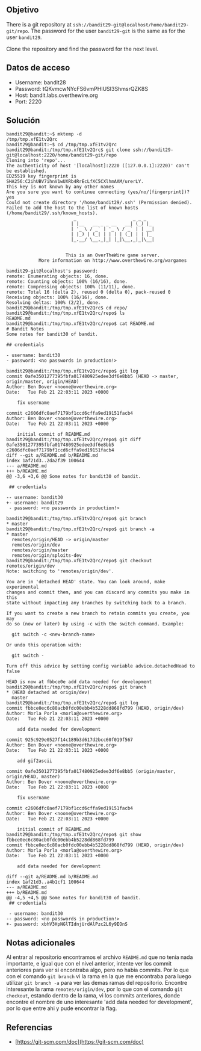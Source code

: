 ## Objetivo

There is a git repository at `ssh://bandit29-git@localhost/home/bandit29-git/repo`. The password for the user `bandit29-git` is the same as for the user `bandit29`.

Clone the repository and find the password for the next level.

## Datos de acceso

-   Username: bandit28
-   Password: tQKvmcwNYcFS6vmPHIUSI3ShmsrQZK8S
-   Host: bandit.labs.overthewire.org
-   Port: 2220

## Solución

```bash()
bandit29@bandit:~$ mktemp -d
/tmp/tmp.xfE1tv2Qrc
bandit29@bandit:~$ cd /tmp/tmp.xfE1tv2Qrc
bandit29@bandit:/tmp/tmp.xfE1tv2Qrc$ git clone ssh://bandit29-git@localhost:2220/home/bandit29-git/repo
Cloning into 'repo'...
The authenticity of host '[localhost]:2220 ([127.0.0.1]:2220)' can't be established.
ED25519 key fingerprint is SHA256:C2ihUBV7ihnV1wUXRb4RrEcLfXC5CXlhmAAM/urerLY.
This key is not known by any other names
Are you sure you want to continue connecting (yes/no/[fingerprint])? yes
Could not create directory '/home/bandit29/.ssh' (Permission denied).
Failed to add the host to the list of known hosts (/home/bandit29/.ssh/known_hosts).
                         _                     _ _ _   
                        | |__   __ _ _ __   __| (_) |_ 
                        | '_ \ / _` | '_ \ / _` | | __|
                        | |_) | (_| | | | | (_| | | |_ 
                        |_.__/ \__,_|_| |_|\__,_|_|\__|
                                                       

                      This is an OverTheWire game server. 
            More information on http://www.overthewire.org/wargames

bandit29-git@localhost's password: 
remote: Enumerating objects: 16, done.
remote: Counting objects: 100% (16/16), done.
remote: Compressing objects: 100% (11/11), done.
remote: Total 16 (delta 2), reused 0 (delta 0), pack-reused 0
Receiving objects: 100% (16/16), done.
Resolving deltas: 100% (2/2), done.
bandit29@bandit:/tmp/tmp.xfE1tv2Qrc$ cd repo/
bandit29@bandit:/tmp/tmp.xfE1tv2Qrc/repo$ ls
README.md
bandit29@bandit:/tmp/tmp.xfE1tv2Qrc/repo$ cat README.md
# Bandit Notes
Some notes for bandit30 of bandit.

## credentials

- username: bandit30
- password: <no passwords in production!>

bandit29@bandit:/tmp/tmp.xfE1tv2Qrc/repo$ git log
commit 0afe3501277395fbfa017480925edee3df6e8bb5 (HEAD -> master, origin/master, origin/HEAD)
Author: Ben Dover <noone@overthewire.org>
Date:   Tue Feb 21 22:03:11 2023 +0000

    fix username

commit c2606dfc0aef7179bf1ccd6cffa9ed19151facb4
Author: Ben Dover <noone@overthewire.org>
Date:   Tue Feb 21 22:03:11 2023 +0000

    initial commit of README.md
bandit29@bandit:/tmp/tmp.xfE1tv2Qrc/repo$ git diff 0afe3501277395fbfa017480925edee3df6e8bb5 c2606dfc0aef7179bf1ccd6cffa9ed19151facb4
diff --git a/README.md b/README.md
index 1af21d3..2da2f39 100644
--- a/README.md
+++ b/README.md
@@ -3,6 +3,6 @@ Some notes for bandit30 of bandit.
 
 ## credentials
 
-- username: bandit30
+- username: bandit29
 - password: <no passwords in production!>
 
bandit29@bandit:/tmp/tmp.xfE1tv2Qrc/repo$ git branch
* master
bandit29@bandit:/tmp/tmp.xfE1tv2Qrc/repo$ git branch -a
* master
  remotes/origin/HEAD -> origin/master
  remotes/origin/dev
  remotes/origin/master
  remotes/origin/sploits-dev
bandit29@bandit:/tmp/tmp.xfE1tv2Qrc/repo$ git checkout remotes/origin/dev
Note: switching to 'remotes/origin/dev'.

You are in 'detached HEAD' state. You can look around, make experimental
changes and commit them, and you can discard any commits you make in this
state without impacting any branches by switching back to a branch.

If you want to create a new branch to retain commits you create, you may
do so (now or later) by using -c with the switch command. Example:

  git switch -c <new-branch-name>

Or undo this operation with:

  git switch -

Turn off this advice by setting config variable advice.detachedHead to false

HEAD is now at fbbce0e add data needed for development
bandit29@bandit:/tmp/tmp.xfE1tv2Qrc/repo$ git branch
* (HEAD detached at origin/dev)
  master
bandit29@bandit:/tmp/tmp.xfE1tv2Qrc/repo$ git log
commit fbbce0ec6c80acb0fdc00ebb4b5228dd868fd799 (HEAD, origin/dev)
Author: Morla Porla <morla@overthewire.org>
Date:   Tue Feb 21 22:03:11 2023 +0000

    add data needed for development

commit 925c929e0527f14c189b3d617d2bcc60f019f567
Author: Ben Dover <noone@overthewire.org>
Date:   Tue Feb 21 22:03:11 2023 +0000

    add gif2ascii

commit 0afe3501277395fbfa017480925edee3df6e8bb5 (origin/master, origin/HEAD, master)
Author: Ben Dover <noone@overthewire.org>
Date:   Tue Feb 21 22:03:11 2023 +0000

    fix username

commit c2606dfc0aef7179bf1ccd6cffa9ed19151facb4
Author: Ben Dover <noone@overthewire.org>
Date:   Tue Feb 21 22:03:11 2023 +0000

    initial commit of README.md
bandit29@bandit:/tmp/tmp.xfE1tv2Qrc/repo$ git show fbbce0ec6c80acb0fdc00ebb4b5228dd868fd799
commit fbbce0ec6c80acb0fdc00ebb4b5228dd868fd799 (HEAD, origin/dev)
Author: Morla Porla <morla@overthewire.org>
Date:   Tue Feb 21 22:03:11 2023 +0000

    add data needed for development

diff --git a/README.md b/README.md
index 1af21d3..a4b1cf1 100644
--- a/README.md
+++ b/README.md
@@ -4,5 +4,5 @@ Some notes for bandit30 of bandit.
 ## credentials
 
 - username: bandit30
-- password: <no passwords in production!>
+- password: xbhV3HpNGlTIdnjUrdAlPzc2L6y9EOnS

```

## Notas adicionales

Al entrar al repositorio encontramos el archivo `README.md` que no tenia nada importante, e igual que con el nivel anterior, intente ver los commit anteriores para ver si encontraba algo, pero no habia commits. Por lo que con el comando `git branch` vi la rama en la que me encontraba para luego utilizar `git branch -a` para ver las demas ramas del repositorio. Encontre interesante la rama `remotes/origin/dev`, por lo que con el comando `git checkout`, estando dentro de la rama, vi los commits anteriores, donde encontre el nombre de uno interesante 'add data needed for development', por lo que entre ahi y pude encontrar la flag.

## Referencias

-   [https://git-scm.com/doc](https://git-scm.com/doc)